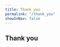 ```yaml
---
title: Thank you
permalink: "/thank_you"
showInNav: false
---
```


<section class="mt-6">
	<div class="container">
		<div class="row">
			<div class="col w-full md:w-2/3">
				<h1>Thank you</h1>
			</div>
		</div>
	</div>	
</section>